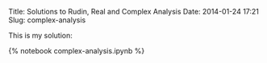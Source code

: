 Title: Solutions to Rudin, Real and Complex Analysis
Date: 2014-01-24 17:21
Slug: complex-analysis

This is my solution:
<!-- PELICAN_END_SUMMARY -->
{% notebook complex-analysis.ipynb %}
